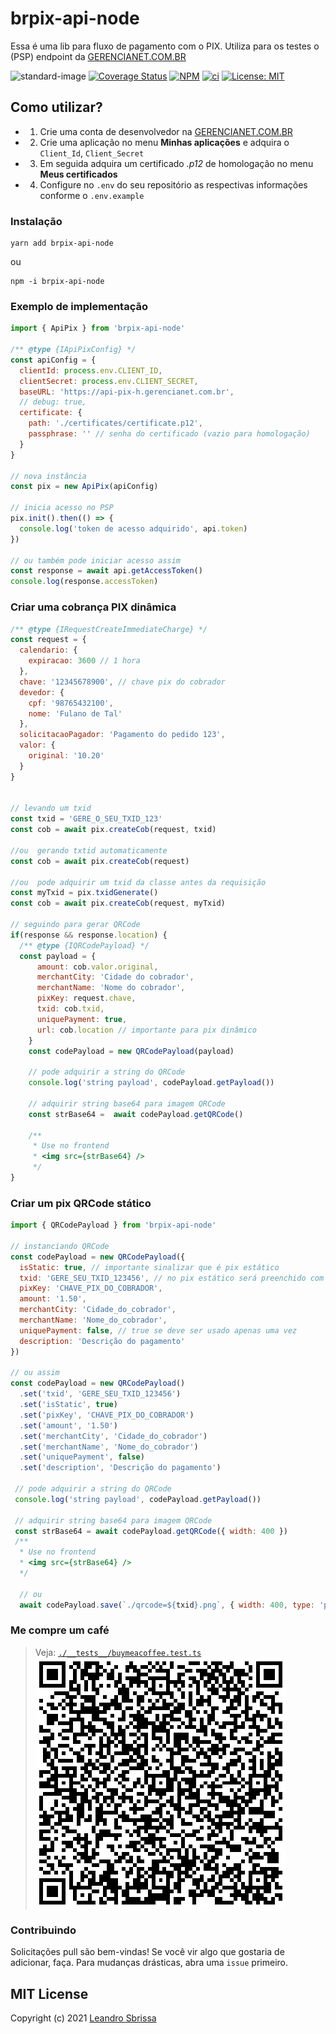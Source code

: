 # brpix-api-node
Essa é uma lib para fluxo de pagamento com o PIX. Utiliza para os testes o (PSP) endpoint da [GERENCIANET.COM.BR](https://gerencianet.com.br/pix/)

![standard-image](https://img.shields.io/badge/code%20style-standard-brightgreen.svg) [![Coverage Status](https://coveralls.io/repos/github/leguass7/brpix-api-node/badge.svg?branch=master)](https://coveralls.io/github/leguass7/brpix-api-node?branch=master) [![NPM](https://img.shields.io/npm/v/brpix-api-node.svg)](https://www.npmjs.com/package/brpix-api-node) [![ci](https://github.com/leguass7/brpix-api-node/actions/workflows/deploy.yml/badge.svg?branch=master)](https://github.com/leguass7/brpix-api-node/actions/workflows/deploy.yml) [![License: MIT](https://img.shields.io/badge/License-MIT-yellow.svg)](https://opensource.org/licenses/MIT)
## Como utilizar?
 - 1) Crie uma conta de desenvolvedor na [GERENCIANET.COM.BR](https://gerencianet.com.br/pix/)
 - 2) Crie uma aplicação no menu **Minhas aplicações** e adquira o ```Client_Id```, ```Client_Secret```
 - 3) Em seguida adquira um certificado *.p12* de homologação no menu **Meus certificados** 
 - 4) Configure no ```.env``` do seu repositório as respectivas informações conforme o ```.env.example```

### Instalação
```
yarn add brpix-api-node
``` 
ou 
```
npm -i brpix-api-node
```

### Exemplo de implementação
```js
import { ApiPix } from 'brpix-api-node'

/** @type {IApiPixConfig} */
const apiConfig = {
  clientId: process.env.CLIENT_ID,
  clientSecret: process.env.CLIENT_SECRET,
  baseURL: 'https://api-pix-h.gerencianet.com.br',
  // debug: true,
  certificate: {
    path: './certificates/certificate.p12',
    passphrase: '' // senha do certificado (vazio para homologação)
  }
}

// nova instância 
const pix = new ApiPix(apiConfig)

// inicia acesso no PSP
pix.init().then(() => {
  console.log('token de acesso adquirido', api.token)
})

// ou também pode iniciar acesso assim
const response = await api.getAccessToken()
console.log(response.accessToken)
```

### Criar uma cobrança PIX dinâmica

```js
/** @type {IRequestCreateImmediateCharge} */
const request = {
  calendario: {
    expiracao: 3600 // 1 hora
  },
  chave: '12345678900', // chave pix do cobrador
  devedor: {
    cpf: '98765432100',
    nome: 'Fulano de Tal'
  },
  solicitacaoPagador: 'Pagamento do pedido 123',
  valor: {
    original: '10.20'
  }
}


// levando um txid
const txid = 'GERE_O_SEU_TXID_123'
const cob = await pix.createCob(request, txid)

//ou  gerando txtid automaticamente
const cob = await pix.createCob(request)

//ou  pode adquirir um txid da classe antes da requisição
const myTxid = pix.txidGenerate()
const cob = await pix.createCob(request, myTxid)

// seguindo para gerar QRCode
if(response && response.location) {
  /** @type {IQRCodePayload} */
  const payload = {
      amount: cob.valor.original,
      merchantCity: 'Cidade do cobrador',
      merchantName: 'Nome do cobrador', 
      pixKey: request.chave,
      txid: cob.txid,
      uniquePayment: true,
      url: cob.location // importante para pix dinâmico
    }
    const codePayload = new QRCodePayload(payload)

    // pode adquirir a string do QRCode
    console.log('string payload', codePayload.getPayload()) 

    // adquirir string base64 para imagem QRCode
    const strBase64 =  await codePayload.getQRCode()

    /** 
     * Use no frontend
     * <img src={strBase64} />
     */
}

```

### Criar um pix QRCode stático

```javascript
import { QRCodePayload } from 'brpix-api-node'

// instanciando QRCode
const codePayload = new QRCodePayload({
  isStatic: true, // importante sinalizar que é pix estático
  txid: 'GERE_SEU_TXID_123456', // no pix estático será preenchido com '***' automaticamente
  pixKey: 'CHAVE_PIX_DO_COBRADOR',
  amount: '1.50',
  merchantCity: 'Cidade_do_cobrador',
  merchantName: 'Nome_do_cobrador',
  uniquePayment: false, // true se deve ser usado apenas uma vez
  description: 'Descrição do pagamento'
})

// ou assim 
const codePayload = new QRCodePayload()
  .set('txid', 'GERE_SEU_TXID_123456')
  .set('isStatic', true)
  .set('pixKey', 'CHAVE_PIX_DO_COBRADOR')
  .set('amount', '1.50')
  .set('merchantCity', 'Cidade_do_cobrador')
  .set('merchantName', 'Nome_do_cobrador')
  .set('uniquePayment', false)
  .set('description', 'Descrição do pagamento')

 // pode adquirir a string do QRCode
 console.log('string payload', codePayload.getPayload()) 

 // adquirir string base64 para imagem QRCode
 const strBase64 = await codePayload.getQRCode({ width: 400 })
 /** 
  * Use no frontend
  * <img src={strBase64} />
  */

  // ou 
  await codePayload.save(`./qrcode=${txid}.png`, { width: 400, type: 'png' })

```

### Me compre um café
 > Veja: [```./__tests__/buymeacoffee.test.ts```](./__tests__/buymeacoffee.test.ts)
 ![QRCODE](.github/qrcode.png)


### Contribuindo
Solicitações pull são bem-vindas! Se você vir algo que gostaria de adicionar, faça. Para mudanças drásticas, abra uma ```issue``` primeiro.
## MIT License

Copyright (c) 2021 [Leandro Sbrissa](https://github.com/leguass7)
